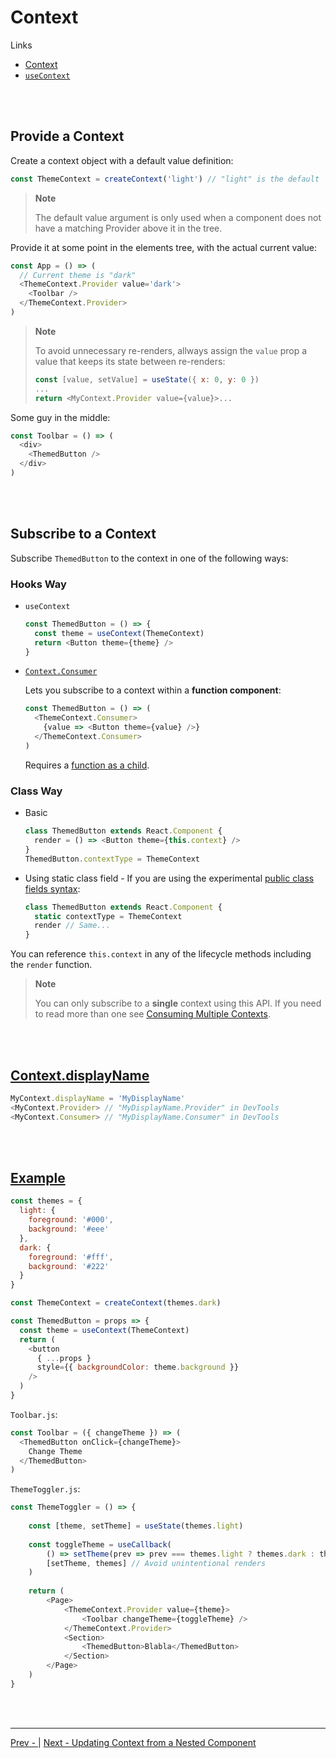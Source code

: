 # Context

Links

* [Context](https://reactjs.org/docs/context.html)
* [`useContext`](https://reactjs.org/docs/hooks-reference.html#usecontext)

<br /><br />

## Provide a Context

Create a context object with a default value definition:

```js
const ThemeContext = createContext('light') // "light" is the default
```

>**Note**
>
>The default value argument is only used when a component does not have a matching Provider above it in the tree.

Provide it at some point in the elements tree, with the actual current value:

```js
const App = () => (
  // Current theme is "dark"
  <ThemeContext.Provider value='dark'>
    <Toolbar />
  </ThemeContext.Provider>
)
```

>**Note**
>
>To avoid unnecessary re-renders,
>allways assign the `value` prop a value that keeps its state between re-renders:
>
>```js
>const [value, setValue] = useState({ x: 0, y: 0 })
>...
>return <MyContext.Provider value={value}>...
>```

Some guy in the middle:

```js
const Toolbar = () => (
  <div>
    <ThemedButton />
  </div>
)
```

<br /><br />

## Subscribe to a Context

Subscribe `ThemedButton` to the context in one of the following ways:

### Hooks Way

* `useContext`
  
  ```js
  const ThemedButton = () => {
    const theme = useContext(ThemeContext)
    return <Button theme={theme} />
  }
  ```

* [`Context.Consumer`](https://reactjs.org/docs/context.html#contextconsumer)
  
  Lets you subscribe to a context within a **function component**:

  ```js
  const ThemedButton = () => (
    <ThemeContext.Consumer>
      {value => <Button theme={value} />}
    </ThemeContext.Consumer>
  )
  ```

  Requires a
  [function as a child](https://reactjs.org/docs/render-props.html#using-props-other-than-render).

### Class Way

* Basic
  ```js
  class ThemedButton extends React.Component {
    render = () => <Button theme={this.context} />
  }
  ThemedButton.contextType = ThemeContext
  ```
* Using static class field - If you are using the experimental
  [public class fields syntax](https://babeljs.io/docs/plugins/transform-class-properties/):
  ```js
  class ThemedButton extends React.Component {
    static contextType = ThemeContext
    render // Same...
  }
  ```

You can reference `this.context` in any of the lifecycle methods including the `render` function.

>**Note**
>
>You can only subscribe to a **single** context using this API.
>If you need to read more than one see
>[Consuming Multiple Contexts](./consuming-multiple-contexts.md).

<br /><br />

## [Context.displayName](https://reactjs.org/docs/context.html#contextdisplayname)

```js
MyContext.displayName = 'MyDisplayName'
<MyContext.Provider> // "MyDisplayName.Provider" in DevTools
<MyContext.Consumer> // "MyDisplayName.Consumer" in DevTools
```

<br /><br />

## [Example](https://reactjs.org/docs/context.html#examples)

```js
const themes = {
  light: {
    foreground: '#000',
    background: '#eee'
  },
  dark: {
    foreground: '#fff',
    background: '#222'
  }
}
```

```js
const ThemeContext = createContext(themes.dark)
```

```js
const ThemedButton = props => {
  const theme = useContext(ThemeContext)
  return (
    <button
      { ...props }
      style={{ backgroundColor: theme.background }}
    />
  )
}
```

`Toolbar.js`:

```js
const Toolbar = ({ changeTheme }) => (
  <ThemedButton onClick={changeTheme}>
    Change Theme
  </ThemedButton>
)
```

`ThemeToggler.js`:

```js
const ThemeToggler = () => {
	
	const [theme, setTheme] = useState(themes.light)
	
	const toggleTheme = useCallback(
		() => setTheme(prev => prev === themes.light ? themes.dark : themes.light),
		[setTheme, themes] // Avoid unintentional renders
	)
	
	return (
		<Page>
			<ThemeContext.Provider value={theme}>
				<Toolbar changeTheme={toggleTheme} />
			</ThemeContext.Provider>
			<Section>
				<ThemedButton>Blabla</ThemedButton>
			</Section>
		</Page>
	)
}
```

<br /><br />

---

[Prev - ]()
|
[Next - Updating Context from a Nested Component](./update-from-nested.md)
